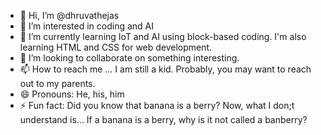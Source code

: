 - 👋 Hi, I’m @dhruvathejas
- 👀 I’m interested in coding and AI
- 🌱 I’m currently learning IoT and AI using block-based coding. I'm also learning HTML and CSS for web development.
- 💞️ I’m looking to collaborate on something interesting.
- 📫 How to reach me ... I am still a kid. Probably, you may want to reach out to my parents.
- 😄 Pronouns: He, his, him
- ⚡ Fun fact: Did you know that banana is a berry? Now, what I don;t understand is... If a banana is a berry, why is it not called a banberry?

<!---
dhruvathejas/dhruvathejas is a ✨ special ✨ repository because its `README.md` (this file) appears on your GitHub profile.
You can click the Preview link to take a look at your changes.
--->
